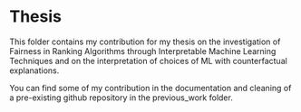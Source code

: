 # Thesis

This folder contains my contribution for my thesis on the investigation of Fairness in Ranking Algorithms through Interpretable Machine Learning Techniques and on the interpretation of choices of ML with counterfactual explanations. 

You can find some of my contribution in the documentation and cleaning of a pre-existing github repository in the previous_work folder.
